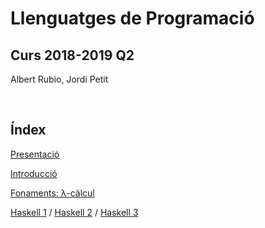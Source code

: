 
# Llenguatges de Programació

## Curs 2018-2019 Q2

Albert Rubio, Jordi Petit

<br/>

## Índex

[Presentació](01-presentacio.html)

[Introducció](02-introduccio.html)

[Fonaments: λ-càlcul](03-lambda-calcul.html)

[Haskell 1](04-haskell.html) /
[Haskell 2](05-haskell.html) /
[Haskell 3](06-haskell.html)
